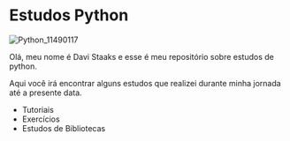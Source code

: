 # Estudos Python

![Python_11490117](https://user-images.githubusercontent.com/109167350/182441977-1aae5122-d9d0-477d-bb92-5ce918c33630.jpg)

Olá, meu nome é Davi Staaks e esse é meu repositório sobre estudos de python.

Aqui você irá encontrar alguns estudos que realizei durante minha jornada até a presente data.

 - Tutoriais 
 - Exercícios
 - Estudos de Bibliotecas
 
